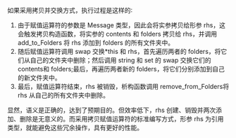 如果采用拷贝并交换方式，执行过程是这样的∶

1. 由于赋值运算符的参数是 Message 类型，因此会将实参拷贝给形参 rhs，这会触发拷贝构造函数，将实参的 contents 和 folders 拷贝给 rhs，并调用 add_to_Folders 将 rhs 添加到 folders 的所有文件夹中。
2. 随后赋值运算符调用 swap 交换*this 和 rhs，首先遍历两者的 folders，将它们从自己的文件夹中删除；然后调用 string 和 set 的 swap 交换它们的 contents和 folders;最后，再遍历两者新的 folders，将它们分别添加到自己的新文件夹中。
3. 最后，赋值运算符结束，rhs 被销毁，析构函数调用 remove_from_Folders将 rhs 从自己的所有文件夹中删除。

显然，语义是正确的，达到了预期目的。但效率低下，rhs 创建、销毁并两次添加、删除是无意义的。而采用拷贝赋值运算符的标准编写方式，形参 rhs 为引用类型，就能避免这些冗余操作，具有更好的性能。

